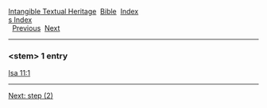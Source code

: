 [Intangible Textual Heritage](../../index)  [Bible](../index) 
[Index](index)   
[s Index](_s_)  
  [Previous](c10906)  [Next](c10908) 

------------------------------------------------------------------------

### &lt;stem&gt; 1 entry

[Isa 11:1](../kjv/isa011.htm#001)  

------------------------------------------------------------------------

[Next: step (2)](c10908)

